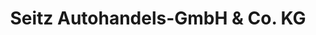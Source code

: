 ---
title: "Seitz Autohandels-GmbH & Co. KG"
url: /kempten-allgaeu/seitz-autohandels-gmbh-und-co-kg/
shop: Autohaus
---